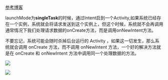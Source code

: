 [参考博客](https://my.oschina.net/xsjayz/blog/138447)

launchMode为**singleTask**的时候，通过Intent启到一个Activity,如果系统已经存在一个实例，系统就会将请求发送到这个实例上，但这个时候，系统就不会再调用
通常情况下我们处理请求数据的onCreate方法，而是调用onNewIntent方法。

不要忘记，系统可能会随时杀掉后台运行的 Activity ，如果这一切发生，那么系统就会调用 onCreate 方法，而不调用 onNewIntent 方法，一个好的解决方法就是在
onCreate 和 onNewIntent 方法中调用同一个处理数据的方法。

![](https://developer.android.com/guide/components/images/activity_lifecycle.png)

![](http://dl2.iteye.com/upload/attachment/0126/5549/2af0de16-8a4d-3e78-b705-32d50f049fb0.png)

